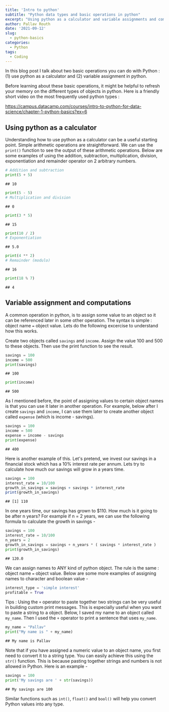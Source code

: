 ```yaml
---
title: 'Intro to python'
subtitle: "Python data types and basic operations in python"
excerpt: "Using python as a calculator and variable assignments and computation"
author: Pallav Routh
date: '2021-09-12'
slug: 
  - python-basics
categories:
  - Python
tags:
  - Coding
---
```




In this blog post I talk about two basic operations you can do with Python : (1) use python as a calculator and (2) variable assignment in python.

Before learning about these basic operations, it might be helpful to refresh your memory on the different types of objects in python. Here is a friendly short video on the most frequently used python types : 

https://campus.datacamp.com/courses/intro-to-python-for-data-science/chapter-1-python-basics?ex=6

## Using python as a calculator

Understanding how to use python as a calculator can be a useful starting point. Simple arithmetic operations are straightforward. We can use the `print()` function to see the output of these arithmetic operations. Below are some examples of using the addition, subtraction, multiplication, division, exponentiation and remainder operator on 2 arbitrary numbers. 


```python
# Addition and subtraction
print(5 + 5)
```

```
## 10
```

```python
print(5 - 5)
# Multiplication and division
```

```
## 0
```

```python
print(3 * 5)
```

```
## 15
```

```python
print(10 / 2)
# Exponentiation
```

```
## 5.0
```

```python
print(4 ** 2)
# Remainder (modulo)
```

```
## 16
```

```python
print(18 % 7)
```

```
## 4
```

## Variable assignment and computations

A common operation in python, is to assign some value to an object so it can be referenced later in some other operation. The syntax is simple : object name `=` object value. Lets do the following excercise to understand how this works. 

Create two objects called `savings` and `income`. Assign the value 100 and 500 to these objects. Then use the print function to see the result.


```python
savings = 100
income = 500
print(savings)
```

```
## 100
```

```python
print(income)
```

```
## 500
```

As I mentioned before, the point of assigning values to certain object names is that you can use it later in another operation. For example, below after I create `savings` and `income`, I can use them later to create another object called `expense` (which is income - savings).


```python
savings = 100
income = 500
expense = income - savings
print(expense)
```

```
## 400
```

Here is another example of this. Let's pretend, we invest our savings in a financial stock which has a 10\% interest rate per annum. Lets try to calculate how much our savings will grow in a years time. 


```r
savings = 100
interest_rate = 10/100
growth_in_savings = savings + savings * interest_rate
print(growth_in_savings)
```

```
## [1] 110
```

In one years time, our savings has grown to \$110. How much is it going to be after n years? For example if n = 2 years, we can use the following formula to calculate the growth in savings -


```python
savings = 100
interest_rate = 10/100
n_years = 2
growth_in_savings = savings + n_years * ( savings * interest_rate ) 
print(growth_in_savings)
```

```
## 120.0
```

We can assign names to ANY kind of python object. The rule is the same : object name `=` object value. Below are some more examples of assigning names to character and boolean value -


```python
interest_type = 'simple interest'
profitable = True
```

Tips : Using the `+` operator to paste together two strings can be very useful in building custom print messages. This is especially useful when you want to paste a string to a object. Below, I saved my name to an object called `my_name`. Then I used the `+` operator to print a sentence that uses `my_name`.


```python
my_name = "Pallav"
print("My name is " + my_name)
```

```
## My name is Pallav
```

Note that if you have assigned a numeric value to an object name, you first need to convert it to a string type. You can easily achieve this using the `str()` function. This is because pasting together strings and numbers is not allowed in Python. Here is an example -


```python
savings = 100
print('My savings are ' + str(savings))
```

```
## My savings are 100
```

Similar functions such as `int()`, `float()` and `bool()` will help you convert Python values into any type.

